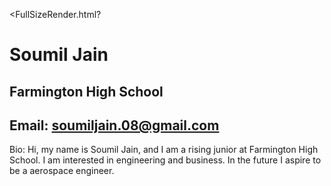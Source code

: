 <FullSizeRender.html?
# Soumil Jain
## Farmington High School
## Email: soumiljain.08@gmail.com
Bio: Hi, my name is Soumil Jain, and I am a rising junior at Farmington High School. I am interested in engineering and business. In the future I aspire to be a aerospace engineer.
